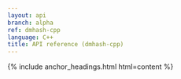 ```yaml
---
layout: api
branch: alpha
ref: dmhash-cpp
language: C++
title: API reference (dmhash-cpp)
---
```

{% include anchor_headings.html html=content %}